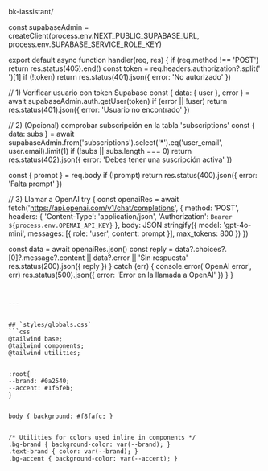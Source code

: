 bk-iassistant/


const supabaseAdmin = createClient(process.env.NEXT_PUBLIC_SUPABASE_URL, process.env.SUPABASE_SERVICE_ROLE_KEY)


export default async function handler(req, res) {
if (req.method !== 'POST') return res.status(405).end()
const token = req.headers.authorization?.split(' ')[1]
if (!token) return res.status(401).json({ error: 'No autorizado' })


// 1) Verificar usuario con token Supabase
const { data: { user }, error } = await supabaseAdmin.auth.getUser(token)
if (error || !user) return res.status(401).json({ error: 'Usuario no encontrado' })


// 2) (Opcional) comprobar subscripción en la tabla 'subscriptions'
const { data: subs } = await supabaseAdmin.from('subscriptions').select('*').eq('user_email', user.email).limit(1)
if (!subs || subs.length === 0) return res.status(402).json({ error: 'Debes tener una suscripción activa' })


const { prompt } = req.body
if (!prompt) return res.status(400).json({ error: 'Falta prompt' })


// 3) Llamar a OpenAI
try {
const openaiRes = await fetch('https://api.openai.com/v1/chat/completions', {
method: 'POST',
headers: {
'Content-Type': 'application/json',
'Authorization': `Bearer ${process.env.OPENAI_API_KEY}`
},
body: JSON.stringify({
model: 'gpt-4o-mini',
messages: [{ role: 'user', content: prompt }],
max_tokens: 800
})
})


const data = await openaiRes.json()
const reply = data?.choices?.[0]?.message?.content || data?.error || 'Sin respuesta'
res.status(200).json({ reply })
} catch (err) {
console.error('OpenAI error', err)
res.status(500).json({ error: 'Error en la llamada a OpenAI' })
}
}
```


---


## `styles/globals.css`
```css
@tailwind base;
@tailwind components;
@tailwind utilities;


:root{
--brand: #0a2540;
--accent: #1f6feb;
}


body { background: #f8fafc; }


/* Utilities for colors used inline in components */
.bg-brand { background-color: var(--brand); }
.text-brand { color: var(--brand); }
.bg-accent { background-color: var(--accent); }
```
